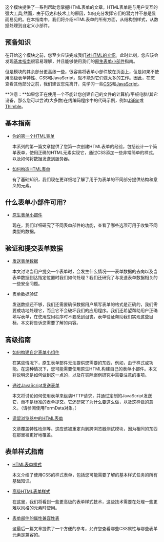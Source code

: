 这个模块提供了一系列帮助您掌握HTML表单的文章。HTML表单是与用户交互的强大工具;然而，由于历史和技术上的原因，如何充分发挥它们的潜力并不总是显而易见的。在本指南中，我们将介绍HTML表单的所有方面，从结构到样式，从数据处理到自定义小部件。

## 预备知识

在开始这个模块之前，您至少应该完成我们[对HTML的介绍]( 1/docs/Learn/HTML/Introduction_to_HTML)。此时此刻，您应该会发现[基本指南]( 1/docs/Learn/HTML/Forms#基本指南)很容易理解，并且能够使用我们的[原生表单小部件]( 1/docs/Learn/HTML/Forms/The_native_form_widgets)指南。

但是模块的其余部分更高级一些，很容易将表单小部件放在页面上，但是如果不使用高级表单特性、CSS和JavaScript，就不能对它们做太多的工作。因此，在您查看其他部分之前，我们建议您先离开，先学习一些[CSS]( 1/docs/Learn/CSS)和[JavaScript]( 1/docs/Learn/JavaScript)。

**注意：**如果您正在使用一个不能让您创建自己的文件的计算机/平板电脑/其它设备，那么您可以尝试(大多数)在线编码程序中的代码示例，例如[JSBin](http://jsbin.com/)或[Thimble](https://thimble.mozilla.org/)。

## 基本指南

- [你的第一个HTML表单]( 1/docs/Learn/HTML/Forms/Your_first_HTML_form)

  本系列的第一篇文章提供了您第一次创建HTML表单的经验，包括设计一个简单表单，使用正确的HTML元素实现它，通过CSS添加一些非常简单的样式，以及如何将数据发送到服务器。

- [如何构造HTML表单]( 1/docs/Learn/HTML/Forms/How_to_structure_an_HTML_form)

  有了基础知识，我们现在更详细地了解了用于为表单的不同部分提供结构和意义的元素。

## 什么表单小部件可用?

- [原生表单小部件]( 1/docs/Learn/HTML/Forms/The_native_form_widgets)

  现在，我们详细研究了不同表单部件的功能，查看了哪些选项可用于收集不同类型的数据。

## 验证和提交表单数据

- [发送表单数据]( 1/docs/Learn/HTML/Forms/Sending_and_retrieving_form_data)

  本文讨论当用户提交一个表单时，会发生什么情况——表单数据的去向以及当表单数据到达指定位置时我们如何处理？我们还研究了与发送表单数据相关的一些安全问题。

- 表单数据验证

  发送数据还不够，我们还需要确保数据用户填写表单的格式是正确的，我们需要成功地处理它，而且它不会破坏我们的应用程序。我们还希望帮助用户正确填写表单，在使用应用程序时不要感到沮丧。表单验证帮助我们实现这些目标，本文将告诉您需要了解的内容。

## 高级指南

- [如何构建自定表单小组件]( 1/docs/Learn/HTML/Forms/How_to_build_custom_form_widgets)

  在某些情况下，原生表单部件无法提供您需要的东西，例如，由于样式或功能。在这种情况下，您可能需要使用原生HTML构建自己的表单小部件。本文将说明您是如何做到这一点的，以及在实际案例研究中需要注意的事项。

- [通过JavaScript发送表单]( 1/docs/Learn/HTML/Forms/Sending_forms_through_JavaScript)

  本文将讨论如何使用表单来组装HTTP请求，并通过定制的JavaScript发送它，而不是标准的表单提交。它还研究了为什么要这么做，以及这样做的意义。（请参阅使用FormData对象。）

- [遗留浏览器中的HTML表单]( 1/docs/Learn/HTML/Forms/HTML_forms_in_legacy_browsers)

  文章覆盖特性检测等。这应该被重定向到跨浏览器测试模块，因为相同的东西在那里被更好地覆盖。

## 表单样式指南

- [HTML表单样式]( 1/docs/Learn/HTML/Forms/Styling_HTML_forms)

  本文介绍了使用CSS的样式表单，包括您可能需要了解的基本样式任务的所有基础知识。

- [高级HTML表单样式]( 1/docs/Learn/HTML/Forms/Advanced_styling_for_HTML_forms)

  在这里，我们将看到一些更高级的表单样式技术，这些技术需要在处理一些更难以风格的元素时使用。

- [表单部件的属性兼容性表]( 1/docs/Learn/HTML/Forms/Property_compatibility_table_for_form_widgets)

  这最后一篇文章提供了一个方便的参考，允许您查看哪些CSS属性与哪些表单元素是兼容的。